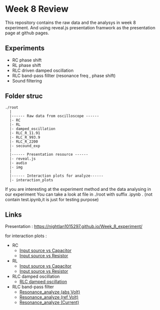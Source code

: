# Week 8 Review

This repository contains the raw data and the analysys in week 8 experiment.
And using reveal.js presentation framwork as the presentation page at github pages.

## Experiments

- RC phase shift
- RL phase shift
- RLC driven damped oscillation
- RLC band-pass fillter (resonance freq , phase shift)
- Sound filtering


## Folder struc 

```
./root
  |
  |------ Raw data from oscilloscope ------
  |- RC
  |- RL
  |- damped_oscillation 
  |- RLC_R_11.91 
  |- RLC_R_993.9 
  |- RLC_R_2200
  |- secound_exp
  |
  |------ Presentation resource ------
  |- reveal.js 
  |- audio
  |- img
  |
  |------ Interaction plots for analyze------
  |- interaction_plots
```

If you are interesting at the experiment method and the data analysing in our experiment
You can take a look at file in ./root with suffix .ipynb . 
(not contain test.ipynb,it is just for testing purpose)

## Links
Presentation : https://nightlan1015297.github.io/Week_8_experiment/

for interaction plots :
- RC
  - [Input source vs Capacitor](https://nightlan1015297.github.io/Week_8_experiment/RC_input_vs_capacitor.html)
  - [Input source vs Resistor](https://nightlan1015297.github.io/Week_8_experiment/RC_input_vs_resistor.html)
- RL
  - [Input source vs Capacitor](https://nightlan1015297.github.io/Week_8_experiment/RL_input_vs_inductor.html)
  - [Input source vs Resistor](https://nightlan1015297.github.io/Week_8_experiment/RL_input_vs_resistor.html)
- RLC damped oscillation
  - [RLC damped oscillation](https://nightlan1015297.github.io/Week_8_experiment/RLC_damping.html)
- RLC band-pass filter
  - [Resonance_analyze (abs Volt)](https://nightlan1015297.github.io/Week_8_experiment/RLC_resonance_absvolt.html)
  - [Resonance_analyze (ref Volt)](https://nightlan1015297.github.io/Week_8_experiment/RLC_resonance_refvolt.html)
  - [Resonance_analyze (Current)](https://nightlan1015297.github.io/Week_8_experiment/RLC_resonance_current.html)